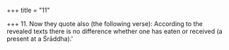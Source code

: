 +++
title = "11"

+++
11. Now they quote also (the following verse): According to the revealed texts there is no difference whether one has eaten or received (a present at a Śrāddha).'
